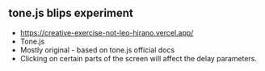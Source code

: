 
## tone.js blips experiment
- https://creative-exercise-not-leo-hirano.vercel.app/ 
- Tone.js
- Mostly original - based on tone.js official docs
- Clicking on certain parts of the screen will affect the delay parameters. 
